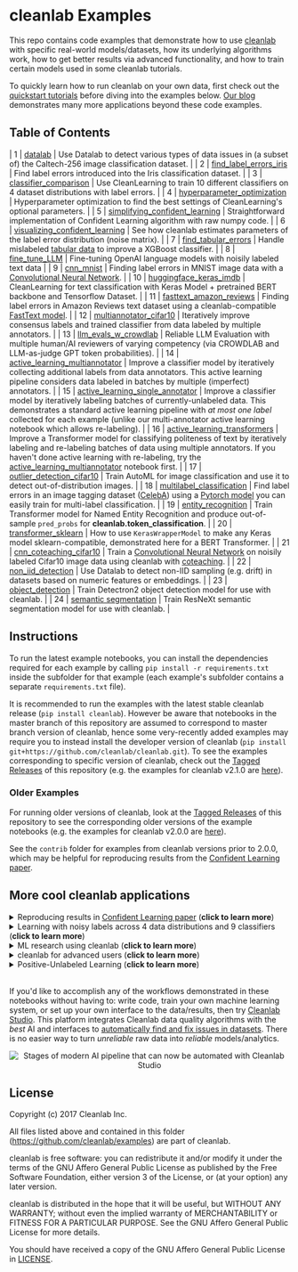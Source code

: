 # cleanlab Examples

This repo contains code examples that demonstrate how to use [cleanlab](https://github.com/cleanlab/cleanlab) with specific real-world models/datasets, how its underlying algorithms work, how to get better results via advanced functionality, and how to train certain models used in some cleanlab tutorials.  

To quickly learn how to run cleanlab on your own data, first check out the [quickstart tutorials](https://docs.cleanlab.ai/) before diving into the examples below. [Our blog](https://cleanlab.ai/blog/) demonstrates many more applications beyond these code examples.   

## Table of Contents

| 1   | [datalab](datalab_image_classification/README.md)                              | Use Datalab to detect various types of data issues in (a subset of) the Caltech-256 image classification dataset.                        |
| 2   | [find_label_errors_iris](find_label_errors_iris/find_label_errors_iris.ipynb)                                         | Find label errors introduced into the Iris classification dataset.                                                 |
| 3   | [classifier_comparison](classifier_comparison/classifier_comparison.ipynb)                                     | Use CleanLearning to train 10 different classifiers on 4 dataset distributions with label errors.                     |
| 4   | [hyperparameter_optimization](hyperparameter_optimization/hyperparameter_optimization.ipynb)                                       | Hyperparameter optimization to find the best settings of CleanLearning's optional parameters.                                          |
| 5   | [simplifying_confident_learning](simplifying_confident_learning/simplifying_confident_learning.ipynb) | Straightforward implementation of Confident Learning algorithm with raw numpy code.              |
| 6   | [visualizing_confident_learning](visualizing_confident_learning/visualizing_confident_learning.ipynb)                   | See how cleanlab estimates parameters of the label error distribution (noise matrix).             |
| 7   | [find_tabular_errors](find_tabular_errors/find_tabular_errors.ipynb) | Handle mislabeled [tabular data](https://github.com/cleanlab/s/blob/master/student-grades-demo.csv) to improve a XGBoost classifier.                         |
| 8   | [fine_tune_LLM](fine_tune_LLM/LLM_with_noisy_labels_cleanlab.ipynb) | Fine-tuning OpenAI language models with noisily labeled text data                         |
| 9   | [cnn_mnist](cnn_mnist/find_label_errors_cnn_mnist.ipynb)                                                                         | Finding label errors in MNIST image data with a [Convolutional Neural Network](https://github.com/cleanlab/cleanlab/blob/master/cleanlab/experimental/mnist_pytorch.py).                                                                                          |
| 10   | [huggingface_keras_imdb](huggingface_keras_imdb/huggingface_keras_imdb.ipynb)                                             |  CleanLearning for text classification with Keras Model + pretrained BERT backbone and Tensorflow Dataset.         |
| 11   | [fasttext_amazon_reviews](fasttext_amazon_reviews/fasttext_amazon_reviews.ipynb)                         | Finding label errors in Amazon Reviews text dataset using a cleanlab-compatible [FastText model](https://github.com/cleanlab/cleanlab/blob/master/cleanlab/models/fasttext.py).                                                                                                    |
| 12   | [multiannotator_cifar10](multiannotator_cifar10/multiannotator_cifar10.ipynb)                                             | Iteratively improve consensus labels and trained classifier from data labeled by multiple annotators.                                                            |
| 13 | [llm_evals_w_crowdlab](llm_evals_w_crowdlab/llm_evals_w_crowdlab.ipynb) | Reliable LLM Evaluation with multiple human/AI reviewers of varying competency (via CROWDLAB and LLM-as-judge GPT token probabilities). |
| 14  | [active_learning_multiannotator](active_learning_multiannotator/active_learning.ipynb)                                             | Improve a classifier model by iteratively collecting additional labels from data annotators. This active learning pipeline considers data labeled in batches by multiple (imperfect) annotators.                                                             |
| 15  | [active_learning_single_annotator](active_learning_single_annotator/active_learning_single_annotator.ipynb)                                             | Improve a classifier model by iteratively labeling batches of currently-unlabeled data.  This demonstrates a standard active learning pipeline with *at most one label* collected for each example (unlike our multi-annotator active learning notebook which allows re-labeling).                                                            |
| 16  | [active_learning_transformers](active_learning_transformers/active_learning.ipynb)                                             | Improve a Transformer model for classifying politeness of text by iteratively labeling and re-labeling batches of data using multiple annotators.  If you haven't done active learning with re-labeling, try the [active_learning_multiannotator](active_learning_multiannotator/active_learning.ipynb) notebook first.                                          |
| 17  | [outlier_detection_cifar10](outlier_detection_cifar10/outlier_detection_cifar10.ipynb)                                             | Train AutoML for image classification and use it to detect out-of-distribution images.                                                                                                 |
| 18  | [multilabel_classification](multilabel_classification/image_tagging.ipynb)                                               | Find label errors in an image tagging dataset ([CelebA](https://mmlab.ie.cuhk.edu.hk/projects/CelebA.html)) using a [Pytorch model](multilabel_classification/pytorch_network_training.ipynb) you can easily train for multi-label classification. |
| 19  | [entity_recognition](entity_recognition/)                                             | Train Transformer model  for Named Entity Recognition and produce out-of-sample `pred_probs` for **cleanlab.token_classification**.      |
| 20  | [transformer_sklearn](transformer_sklearn/transformer_sklearn.ipynb)                                             | How to use `KerasWrapperModel` to make any Keras model sklearn-compatible, demonstrated here for a BERT Transformer.      |
| 21  | [cnn_coteaching_cifar10](cnn_coteaching_cifar10/README.md)                                               | Train a [Convolutional Neural Network](https://github.com/cleanlab/cleanlab/blob/master/cleanlab/experimental/cifar_cnn.py) on noisily labeled Cifar10 image data using cleanlab with [coteaching](https://github.com/cleanlab/cleanlab/blob/master/cleanlab/experimental/coteaching.py).  |
| 22  | [non_iid_detection](non_iid_detection/non_iid_detection.ipynb)  | Use Datalab to detect non-IID sampling (e.g. drift) in datasets based on numeric features or embeddings. |
| 23  | [object_detection](object_detection/README.md)  | Train Detectron2 object detection model for use with cleanlab. |
| 24  | [semantic segmentation](segmentation/training_ResNeXt50_for_Semantic_Segmentation_on_SYNTHIA.ipynb)  | Train ResNeXt semantic segmentation model for use with cleanlab. |


## Instructions

To run the latest example notebooks, you can install the dependencies required for each example by calling `pip install -r requirements.txt` inside the subfolder for that example (each example's subfolder contains a separate `requirements.txt` file). 

It is recommended to run the examples with the latest stable cleanlab release (`pip install cleanlab`). 
However be aware that notebooks in the master branch of this repository are assumed to correspond to master branch version of cleanlab, hence some very-recently added examples may require you to instead install the developer version of cleanlab (`pip install git+https://github.com/cleanlab/cleanlab.git`). 
To see the examples corresponding to specific version of cleanlab, check out the [Tagged Releases](https://github.com/cleanlab/examples/releases) of this repository (e.g. the examples for cleanlab v2.1.0 are [here](https://github.com/cleanlab/examples/tree/v2.1.0)).

### Older Examples

For running older versions of cleanlab, look at the [Tagged Releases](https://github.com/cleanlab/examples/releases) of this repository to see the corresponding older versions of the example notebooks (e.g. the examples for cleanlab v2.0.0 are [here](https://github.com/cleanlab/examples/tree/v2.0.0)). 

See the `contrib` folder for examples from cleanlab versions prior to 2.0.0, which may be helpful for reproducing results from the [Confident Learning paper](https://arxiv.org/abs/1911.00068).

## More cool cleanlab applications

<details><summary>
Reproducing results in <a href="https://arxiv.org/abs/1911.00068">Confident Learning paper</a>
(<b>click to learn more</b>)
</summary>
<br/>

For additional details, check out the: [confidentlearning-reproduce repository](https://github.com/cgnorthcutt/confidentlearning-reproduce).

### State of the Art Learning with Noisy Labels in CIFAR

A step-by-step guide to reproduce these results is available [here](contrib/v1/cifar10/README.md). This guide is also a good tutorial for using cleanlab on any large dataset. You'll need to `git clone`
[confidentlearning-reproduce](https://github.com/cgnorthcutt/confidentlearning-reproduce) which contains the data and files needed to reproduce the CIFAR-10 results.

![](https://raw.githubusercontent.com/cleanlab/assets/master/cleanlab/cifar10_benchmarks.png)

Comparison of confident learning (CL), as implemented in cleanlab, versus seven recent methods for learning with noisy labels in CIFAR-10. Highlighted cells show CL robustness to sparsity. The five CL methods estimate label issues, remove them, then train on the cleaned data using [Co-Teaching](https://github.com/cleanlab/cleanlab/blob/master/cleanlab/experimental/coteaching.py).

Observe how cleanlab (i.e. the CL method) is robust to large sparsity in label noise whereas prior art tends to reduce in performance for increased sparsity, as shown by the red highlighted regions. This is important because real-world label noise is often sparse, e.g. a tiger is likely to be mislabeled as a lion, but not as most other classes like airplane, bathtub, and microwave.

### Find label issues in ImageNet

Use cleanlab to identify \~100,000 label errors in the 2012 ILSVRC ImageNet training dataset: [imagenet](contrib/v1/imagenet/imagenet_val_label_error_indices/README.md).

![](https://raw.githubusercontent.com/cleanlab/assets/master/cleanlab/imagenet_train_label_errors_32.jpg)

Label issues in ImageNet train set found via cleanlab. Label Errors are boxed in red. Ontological issues in green. Multi-label images in blue.

### Find Label Errors in MNIST

Use cleanlab to identify \~50 label errors in the MNIST dataset: [mnist](contrib/v1/mnist/README.md).

![](https://raw.githubusercontent.com/cleanlab/assets/master/cleanlab/mnist_training_label_errors24_prune_by_noise_rate.png)

Top 24 least-confident labels in the original MNIST **train** dataset, algorithmically identified via cleanlab. Examples are ordered left-right, top-down by increasing self-confidence (predicted probability that the **given** label is correct), denoted **conf** in teal. The most-likely correct label (with largest predicted probability) is in green. Overt label errors highlighted in red.

<br/>
</details>

<details><summary>
Learning with noisy labels across 4 data distributions and 9 classifiers
(<b>click to learn more</b>)
</summary>
<br/>

cleanlab is a general tool that can learn with noisy labels regardless of dataset distribution or classifier type: [classifier_comparison](classifier_comparison/classifier_comparison.ipynb).

![](https://raw.githubusercontent.com/cleanlab/assets/master/cleanlab/demo_cleanlab_across_datasets_and_classifiers.png)

Each sub-figure above depicts the decision boundary learned using [cleanlab.classification.CleanLearning](https://docs.cleanlab.ai/stable/cleanlab/classification.html) in the presence of extreme (\~35%) label errors (circled in green). Label noise is class-conditional (not uniformly random). Columns are organized by the classifier used, except the left-most column which depicts the ground-truth data distribution. Rows are organized by dataset.

Each sub-figure depicts accuracy scores on a test set (with correct non-noisy labels) as decimal values:

* LEFT (in black): The classifier test accuracy trained with perfect labels (no label errors).
* MIDDLE (in blue): The classifier test accuracy trained with noisy labels using cleanlab.
* RIGHT (in white): The baseline classifier test accuracy trained with noisy labels.

As an example, the table below is the noise matrix (noisy channel) *P(s | y)
characterizing the label noise for the first dataset row in the figure. *s* represents the observed noisy labels and *y* represents the latent, true labels. The trace of this matrix is 2.6. A trace of 4 implies no label noise. A cell in this matrix is read like: "Around 38% of true underlying '3' labels were randomly flipped to '2' labels in the
observed dataset."

| `p(label︱y)` | y=0  | y=1  | y=2  | y=3  |
|--------------|------|------|------|------|
| label=0      | 0.55 | 0.01 | 0.07 | 0.06 |
| label=1      | 0.22 | 0.87 | 0.24 | 0.02 |
| label=2      | 0.12 | 0.04 | 0.64 | 0.38 |
| label=3      | 0.11 | 0.08 | 0.05 | 0.54 |

<br/>
</details>

<details><summary>
ML research using cleanlab
(<b>click to learn more</b>)
</summary>
<br/>

Researchers may find some components of the cleanlab package useful for evaluating algorithms for ML with noisy labels. For additional details/notation, refer to [the Confident Learning paper](https://jair.org/index.php/jair/article/view/12125).

### Methods to Standardize Research with Noisy Labels

cleanlab supports a number of functions to generate noise for benchmarking and standardization in research. This next example shows how to generate valid, class-conditional, uniformly random noisy channel matrices:

``` python
# Generate a valid (necessary conditions for learnability are met) noise matrix for any trace > 1
from cleanlab.benchmarking.noise_generation import generate_noise_matrix_from_trace
noise_matrix=generate_noise_matrix_from_trace(
    K=number_of_classes,
    trace=float_value_greater_than_1_and_leq_K,
    py=prior_of_y_actual_labels_which_is_just_an_array_of_length_K,
    frac_zero_noise_rates=float_from_0_to_1_controlling_sparsity,
)

# Check if a noise matrix is valid (necessary conditions for learnability are met)
from cleanlab.benchmarking.noise_generation import noise_matrix_is_valid
is_valid=noise_matrix_is_valid(
    noise_matrix,
    prior_of_y_which_is_just_an_array_of_length_K,
)
```

For a given noise matrix, this example shows how to generate noisy labels. Methods can be seeded for reproducibility.

``` python
# Generate noisy labels using the noise_marix. Guarantees exact amount of noise in labels.
from cleanlab.benchmarking.noise_generation import generate_noisy_labels
s_noisy_labels = generate_noisy_labels(y_hidden_actual_labels, noise_matrix)

# cleanlab is a full of other useful methods for learning with noisy labels.
# The tutorial stops here, but you don't have to. Inspect method docstrings for full docs.
```

<br/>
</details>

<details><summary>
cleanlab for advanced users
(<b>click to learn more</b>)
</summary>
<br/>

Many methods and their default parameters are not covered here. Check out the [documentation for the developer version (aka master branch)](https://docs.cleanlab.ai/master/) for the full suite of features supported by the cleanlab API.

## Use any custom model's predicted probabilities to find label errors in 1 line of code

pred_probs (num_examples x num_classes matrix of predicted probabilities) should already be computed on your own, with any classifier. For best results, pred_probs should be obtained in a holdout/out-of-sample manner (e.g. via cross-validation).
* cleanlab can do this for you via [`cleanlab.count.estimate_cv_predicted_probabilities`](https://docs.cleanlab.ai/stable/cleanlab/count.html)
* Tutorial with more info: [here](https://docs.cleanlab.ai/stable/tutorials/pred_probs_cross_val.html)
* Examples how to compute pred_probs with: [CNN image classifier (PyTorch)](https://docs.cleanlab.ai/stable/tutorials/image.html)

```python
# label issues are ordered by likelihood of being an error. First index is most likely error.
from cleanlab.filter import find_label_issues

ordered_label_issues = find_label_issues(  # One line of code!
    labels=numpy_array_of_noisy_labels,
    pred_probs=numpy_array_of_predicted_probabilities,
    return_indices_ranked_by='normalized_margin', # Orders label issues
 )
```

Pre-computed **out-of-sample** predicted probabilities for CIFAR-10 train set are available: [here](contrib/v1/cifar10#pre-computed-psx-for-every-noise--sparsity-condition).

## Fully characterize label noise and uncertainty in your dataset.

*s* denotes a random variable that represents the observed, noisy label and *y* denotes a random variable representing the hidden, actual labels. Both *s* and *y* take any of the m classes as values. The cleanlab package supports different levels of granularity for computation depending on the needs of the user. Because of this, we support multiple alternatives, all no more than a few lines, to estimate these latent distribution arrays, enabling the user to reduce computation time by only computing what they need to compute, as seen in the examples below.

Throughout these examples, you’ll see a variable called *confident\_joint*. The confident joint is an m x m matrix (m is the number of classes) that counts, for every observed, noisy class, the number of examples that confidently belong to every latent, hidden class. It counts the number of examples that we are confident are labeled correctly or incorrectly for every pair of observed and unobserved classes. The confident joint is an unnormalized estimate of the complete-information latent joint distribution, *Ps,y*.

The label flipping rates are denoted *P(s | y)*, the inverse rates are *P(y | s)*, and the latent prior of the unobserved, true labels, *p(y)*.

Most of the methods in the **cleanlab** package start by first estimating the *confident\_joint*. You can learn more about this in the [confident learning paper](https://arxiv.org/abs/1911.00068).

### Option 1: Compute the confident joint and predicted probs first. Stop if that’s all you need.

``` python
from cleanlab.count import estimate_latent
from cleanlab.count import estimate_confident_joint_and_cv_pred_proba

# Compute the confident joint and the n x m predicted probabilities matrix (pred_probs),
# for n examples, m classes. Stop here if all you need is the confident joint.
confident_joint, pred_probs = estimate_confident_joint_and_cv_pred_proba(
    X=X_train,
    labels=train_labels_with_errors,
    clf=logreg(), # default, you can use any classifier
)

# Estimate latent distributions: p(y) as est_py, P(s|y) as est_nm, and P(y|s) as est_inv
est_py, est_nm, est_inv = estimate_latent(
    confident_joint,
    labels=train_labels_with_errors,
)
```

### Option 2: Estimate the latent distribution matrices in a single line of code.

``` python
from cleanlab.count import estimate_py_noise_matrices_and_cv_pred_proba
est_py, est_nm, est_inv, confident_joint, pred_probs = estimate_py_noise_matrices_and_cv_pred_proba(
    X=X_train,
    labels=train_labels_with_errors,
)
```

### Option 3: Skip computing the predicted probabilities if you already have them.

``` python
# Already have pred_probs? (n x m matrix of predicted probabilities)
# For example, you might get them from a pre-trained model (like resnet on ImageNet)
# With the cleanlab package, you estimate directly with pred_probs.
from cleanlab.count import estimate_py_and_noise_matrices_from_probabilities
est_py, est_nm, est_inv, confident_joint = estimate_py_and_noise_matrices_from_probabilities(
    labels=train_labels_with_errors,
    pred_probs=pred_probs,
)
```

## Completely characterize label noise in a dataset:

The joint probability distribution of noisy and true labels, *P(s,y)*, completely characterizes label noise with a class-conditional *m x m* matrix.

``` python
from cleanlab.count import estimate_joint
joint = estimate_joint(
    labels=noisy_labels,
    pred_probs=probabilities,
    confident_joint=None,  # Provide if you have it already
)
```

<br/>
</details>

<details><summary>
Positive-Unlabeled Learning
(<b>click to learn more</b>)
</summary>
<br/>

Positive-Unlabeled (PU) learning (in which your data only contains a few positively labeled examples with the rest unlabeled) is just a special case of [CleanLearning](https://docs.cleanlab.ai/stable/cleanlab/classification.html) when one of the classes has no error. `P` stands for the positive class and **is assumed to have zero label errors** and `U` stands for unlabeled data, but in practice, we just assume the `U` class is a noisy negative class that actually contains some positive examples. Thus, the goal of PU learning is to (1) estimate the proportion of negatively labeled examples that actually belong to the positive class (see`fraction\_noise\_in\_unlabeled\_class` in the last example), (2) find the errors (see last example), and (3) train on clean data (see first example below). cleanlab does all three, taking into account that there are no label errors in whichever class you specify as positive.

There are two ways to use cleanlab for PU learning. We'll look at each here.

Method 1. If you are using the cleanlab classifier [CleanLearning()](https://docs.cleanlab.ai/stable/cleanlab/classification.html), and your dataset has exactly two classes (positive = 1, and negative = 0), PU
learning is supported directly in cleanlab. You can perform PU learning like this:

``` python
from cleanlab.classification import CleanLearning
from sklearn.linear_model import LogisticRegression
# Wrap around any classifier. Yup, you can use sklearn/pyTorch/TensorFlow/FastText/etc.
pu_class = 0 # Should be 0 or 1. Label of class with NO ERRORS. (e.g., P class in PU)
cl = CleanLearning(clf=LogisticRegression(), pulearning=pu_class)
cl.fit(X=X_train_data, labels=train_noisy_labels)
# Estimate the predictions you would have gotten by training with *no* label errors.
predicted_test_labels = cl.predict(X_test)
```

Method 2. However, you might be using a more complicated classifier that doesn't work well with [CleanLearning](https://docs.cleanlab.ai/stable/cleanlab/classification.html) (see this example for CIFAR-10). Or you might have 3 or more classes. Here's how to use cleanlab for PU learning in this situation. To let cleanlab know which class has no error (in standard PU learning, this is the P class), you need to set the threshold for that class to 1 (1 means the probability that the labels of that class are correct is 1, i.e. that class has no
error). Here's the code:

``` python
import numpy as np
# K is the number of classes in your dataset
# pred_probs are the cross-validated predicted probabilities.
# s is the array/list/iterable of noisy labels
# pu_class is a 0-based integer for the class that has no label errors.
thresholds = np.asarray([np.mean(pred_probs[:, k][s == k]) for k in range(K)])
thresholds[pu_class] = 1.0
```

Now you can use cleanlab however you were before. Just be sure to pass in `thresholds` as a parameter wherever it applies. For example:

``` python
# Uncertainty quantification (characterize the label noise
# by estimating the joint distribution of noisy and true labels)
cj = compute_confident_joint(s, pred_probs, thresholds=thresholds, )
# Now the noise (cj) has been estimated taking into account that some class(es) have no error.
# We can use cj to find label errors like this:
indices_of_label_issues = find_label_issues(s, pred_probs, confident_joint=cj, )

# In addition to label issues, cleanlab can find the fraction of noise in the unlabeled class.
# First we need the inv_noise_matrix which contains P(y|s) (proportion of mislabeling).
_, _, inv_noise_matrix = estimate_latent(confident_joint=cj, labels=s, )
# Because inv_noise_matrix contains P(y|s), p (y = anything | labels = pu_class) should be 0
# because the prob(true label is something else | example is in pu_class) is 0.
# What's more interesting is p(y = anything | s is not put_class), or in the binary case
# this translates to p(y = pu_class | s = 1 - pu_class) because pu_class is 0 or 1.
# So, to find the fraction_noise_in_unlabeled_class, for binary, you just compute:
fraction_noise_in_unlabeled_class = inv_noise_matrix[pu_class][1 - pu_class]
```

Now that you have `indices_of_label_errors`, you can remove those label issues and train on clean data (or only remove some of the label issues and iteratively use confident learning / cleanlab to improve results).

<br/>
</details>

<br>

If you'd like to accomplish any of the workflows demonstrated in these notebooks without having to: write code, train your own machine learning system, or set up your own interface to the data/results, then try [Cleanlab Studio](https://cleanlab.ai/studio/?utm_source=github&utm_medium=readme&utm_campaign=clostostudio). This platform integrates Cleanlab data quality algorithms with the *best* AI and interfaces to [automatically find and fix issues in datasets](https://cleanlab.ai/blog/data-centric-ai/). There is no easier way to turn *unreliable* raw data into *reliable* models/analytics.

<p align="center">
  <img src="https://raw.githubusercontent.com/cleanlab/assets/master/cleanlab/full-automated-ai-pipeline.jpg" alt="Stages of modern AI pipeline that can now be automated with Cleanlab Studio">
</p>

## License

Copyright (c) 2017 Cleanlab Inc.

All files listed above and contained in this folder (<https://github.com/cleanlab/examples>) are part of cleanlab.

cleanlab is free software: you can redistribute it and/or modify
it under the terms of the GNU Affero General Public License as published by
the Free Software Foundation, either version 3 of the License, or
(at your option) any later version.

cleanlab is distributed in the hope that it will be useful,
but WITHOUT ANY WARRANTY; without even the implied warranty of
MERCHANTABILITY or FITNESS FOR A PARTICULAR PURPOSE. See the
GNU Affero General Public License for more details.

You should have received a copy of the GNU Affero General Public License in [LICENSE](LICENSE).
